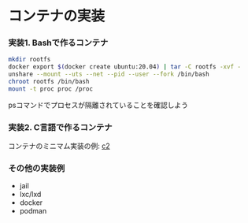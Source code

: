 # コンテナの実装
### 実装1. Bashで作るコンテナ

```bash
mkdir rootfs
docker export $(docker create ubuntu:20.04) | tar -C rootfs -xvf -
unshare --mount --uts --net --pid --user --fork /bin/bash
chroot rootfs /bin/bash
mount -t proc proc /proc
```

psコマンドでプロセスが隔離されていることを確認しよう

### 実装2. C言語で作るコンテナ

コンテナのミニマム実装の例: [c2](https://github.com/sai-lab/c2)

### その他の実装例

- jail
- lxc/lxd
- docker
- podman

